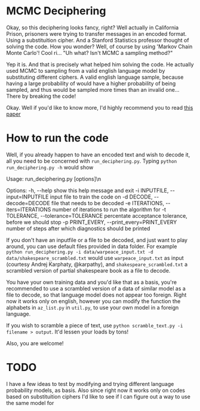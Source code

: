 MCMC Deciphering
================

Okay, so this deciphering looks fancy, right? Well actually in California Prison, prisoners were trying to transfer messages in an encoded format. Using a substituition cipher. And a Stanford Statistics professor thought of solving the code. How you wonder? Well, of course by using 'Markov Chain Monte Carlo'! Cool ri... "Uh what? Isn't MCMC a sampling method?"

Yep it is. And that is precisely what helped him solving the code. He actually used MCMC to sampling from a valid english language model by substituting different ciphers. A valid english language sample, because having a large probability of would have a higher probability of being sampled, and thus would be sampled more times than an invalid one... There by breaking the code!

Okay. Well if you'd like to know more, I'd highly recommend you to read [this paper](http://www-users.york.ac.uk/~sbc502/decode.pdf)

How to run the code
===================

Well, if you already happen to have an encoded text and wish to decode it, all you need to be concerned with `run_deciphering.py`.
Typing `python run_deciphering.py -h` would show

Usage: run_deciphering.py [options]\n

Options:
  -h, --help            show this help message and exit
  -i INPUTFILE, --input=INPUTFILE
                        input file to train the code on
  -d DECODE, --decode=DECODE
                        file that needs to be decoded
  -e ITERATIONS, --iters=ITERATIONS
                        number of iterations to run the algorithm for
  -t TOLERANCE, --tolerance=TOLERANCE
                        percentate acceptance tolerance, before we should stop
  -p PRINT_EVERY, --print_every=PRINT_EVERY
                        number of steps after which diagnostics should be
                        printed

If you don't have an inputfile or a file to be decoded, and just want to play around, you can use default files provided in data folder. For example `python run_deciphering.py -i data/warpeace_input.txt -d data/shakespeare_scrambled.txt` would use `warpeace_input.txt` as input (courtesy Andrej Karphaty, @karpathy), and `shakespeare_scrambled.txt` a scrambled version of partial shakespeare book as a file to decode.

You have your own training data and you'd like that as a basis, you're recommended to use a scrambled version of a data of similar model as a file to decode, so that language model does not appear too foreign. Right now it works only on english, however you can modify the function the alphabets in `az_list.py` in `util.py`, to use your own model in a foreign language. 

If you wish to scramble a piece of text, use `python scramble_text.py -i filename > output`. It'd lessen your loads by tons! 

Also, you are welcome!

TODO
====

I have a few ideas to test by modifying and trying different language probability models, as basis. Also since right now it works only on codes based on substituition ciphers I'd like to see if I can figure out a way to use the same model for 
